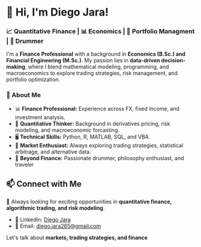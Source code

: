 # 👋 Hi, I'm Diego Jara!

### 📈 Quantitative Finance | 📊 Economics | 💼 Portfolio Managment | 🥁 Drummer

I'm a **Finance Professional** with a background in **Economics (B.Sc.) and Financial Engineering (M.Sc.)**. My passion lies in **data-driven decision-making**, where I blend mathematical modeling, programming, and macroeconomics to explore trading strategies, risk management, and portfolio optimization.

### 🚀 About Me
- 📊 **Finance Professional:** Experience across FX, fixed income, and investment analysis.
- 🏦 **Quantitative Thinker:** Background in derivatives pricing, risk modeling, and macroeconomic forcasting.
- 🖥️ **Technical Skills:** Python, R, MATLAB, SQL, and VBA.
- 📡 **Market Enthusiast:** Always exploring trading strategies, statistical arbitrage, and alternative data.
- 🎵 **Beyond Finance:** Passionate drummer, philosophy enthusiast, and traveler
  

## 📫 Connect with Me

🚀 Always looking for exciting opportunities in **quantitative finance, algorithmic trading, and risk modeling**.

- 💼 LinkedIn: [Diego Jara](https://www.linkedin.com/in/diego-jara-487716272/)  
- 📩 Email: [diego.jara265@gmail.com](mailto:diego.jara265@gmail.com)  


Let's talk about **markets, trading strategies, and finance**

